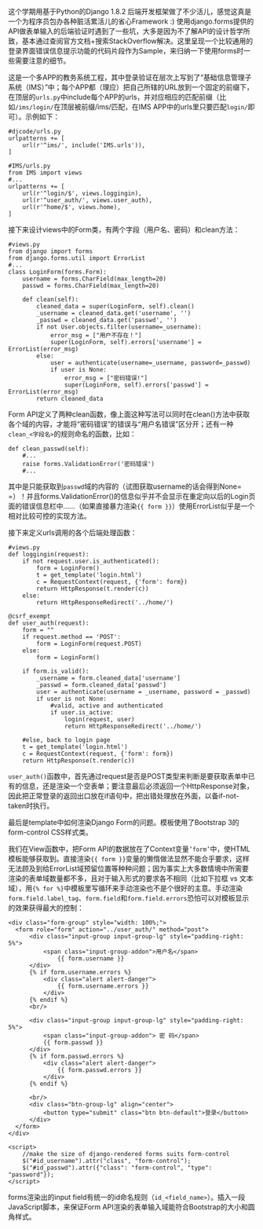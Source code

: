 <!-- 
.. title: 用Django Form做登录出错信息处理的Sample
.. slug: yong-django-formzuo-deng-lu-chu-cuo-xin-xi-chu-li-de-sample
.. date: 2015-07-12 23:18:02 UTC+08:00
.. tags: Python, Django
.. category: Server
.. link: 
.. description: 
.. type: text
-->

这个学期用基于Python的Django 1.8.2 后端开发框架做了不少活儿，感觉这真是一个为程序员包办各种脏活累活儿的省心Framework :) 使用django.forms提供的API做表单输入的后端验证时遇到了一些坑，大多是因为不了解API的设计哲学所致，基本通过查阅官方文档+搜索StackOverflow解决。这里呈现一个比较通用的登录界面错误信息提示功能的代码片段作为Sample，来归纳一下使用forms时一些需要注意的细节。

这是一个多APP的教务系统工程，其中登录验证在层次上写到了“基础信息管理子系统（IMS）”中；每个APP都（理应）把自己所辖的URL放到一个固定的前缀下，在顶层的`urls.py`中include每个APP的urls，并对应相应的匹配前缀（比如`/ims/login/`在顶层被前缀/ims/匹配，在IMS APP中的urls里只要匹配`login/`即可）。示例如下：

	#djcode/urls.py
	urlpatterns += [
		url(r'^ims/', include('IMS.urls')),
	]

	#IMS/urls.py
	from IMS import views
	#...
	urlpatterns += [
		url(r'^login/$', views.loggingin),
		url(r'^user_auth/', views.user_auth),
		url(r'^home/$', views.home),
	]

<!-- TEASER_END -->

接下来设计views中的Form类，有两个字段（用户名、密码）和clean方法：

	#views.py
	from django import forms
	from django.forms.util import ErrorList
	#...
	class LoginForm(forms.Form):
		username = forms.CharField(max_length=20)
		passwd = forms.CharField(max_length=20)
	
		def clean(self):
			cleaned_data = super(LoginForm, self).clean()
			_username = cleaned_data.get('username', '')
			_passwd = cleaned_data.get('passwd', '')
			if not User.objects.filter(username=_username):
				error_msg = ["用户不存在！"]
				super(LoginForm, self).errors['username'] = ErrorList(error_msg)
			else:
				user = authenticate(username=_username, password=_passwd)
				if user is None:
					error_msg = ["密码错误!"]
					super(LoginForm, self).errors['passwd'] = ErrorList(error_msg)
			return cleaned_data

Form API定义了两种clean函数，像上面这种写法可以同时在clean()方法中获取各个域的内容，才能将“密码错误”的错误与“用户名错误”区分开；还有一种`clean_<字段名>`的规则命名的函数，比如：

	def clean_passwd(self):
		#...
		raise forms.ValidationError('密码错误')
		#...

其中是只能获取到`passwd`域的内容的（试图获取username的话会得到None= =）！并且forms.ValidationError()的信息似乎并不会显示在重定向以后的Login页面的错误信息栏中……（如果直接暴力渲染`{{ form }}`）使用ErrorList似乎是一个相对比较可控的实现方法。

接下来定义urls调用的各个后端处理函数：

	#views.py
	def loggingin(request):
		if not request.user.is_authenticated():
			form = LoginForm()
			t = get_template('login.html')
			c = RequestContext(request, {'form': form})
			return HttpResponse(t.render(c))
		else:
			return HttpResponseRedirect('../home/')
	
	@csrf_exempt
	def user_auth(request):
		form = ""
		if request.method == 'POST':
			form = LoginForm(request.POST)
		else:
			form = LoginForm()
	
		if form.is_valid():
			_username = form.cleaned_data['username']
			_passwd = form.cleaned_data['passwd']
			user = authenticate(username = _username, password = _passwd)
			if user is not None:
				#valid, active and authenticated
				if user.is_active: 
					login(request, user)
					return HttpResponseRedirect('../home/')
	
		#else, back to login page
		t = get_template('login.html')
		c = RequestContext(request, {'form': form})
		return HttpResponse(t.render(c))

`user_auth()`函数中，首先通过request是否是POST类型来判断是要获取表单中已有的信息，还是渲染一个空表单；要注意最后必须返回一个HttpResponse对象，因此把正常登录的返回出口放在if语句中，把出错处理放在外面，以备if-not-taken时执行。

最后是template中如何渲染Django Form的问题。模板使用了Bootstrap 3的form-control CSS样式类。

我们在View函数中，把Form API的数据放在了Context变量`’form’`中，使HTML模板能够获取到。直接渲染`{{ form }}`变量的懒惰做法显然不能合乎要求，这样无法顾及到给ErrorList域预留位置等种种问题；因为事实上大多数情境中所需要渲染的表单域数量都不多，且对于输入形式的要求各不相同（比如下拉框 vs 文本域），用`{% for %}`中模板里写循环来手动渲染也不是个很好的主意。手动渲染`form.field.label_tag`、`form.field`和`form.field.errors`恐怕可以对模板显示的效果获得最大的控制：

	<div class="form-group" style="width: 100%;">
      <form role="form" action="../user_auth/" method="post">
          <div class="input-group input-group-lg" style="padding-right: 5%">
              <span class="input-group-addon">用户名</span>
                  {{ form.username }}
          </div>
          {% if form.username.errors %}
              <div class="alert alert-danger">
                  {{ form.username.errors }}
              </div>
          {% endif %}
          <br/>

          <div class="input-group input-group-lg" style="padding-right: 5%">
              <span class="input-group-addon"> 密 码</span>
              {{ form.passwd }}
          </div>
          {% if form.passwd.errors %}
              <div class="alert alert-danger">
                  {{ form.passwd.errors }}
              </div>
          {% endif %}

          <br/>
          <div class="btn-group-lg" align="center">
              <button type="submit" class="btn btn-default">登录</button>
          </div>
      </form>
  	</div>
  
	<script>
        //make the size of django-rendered forms suits form-control
        $("#id_username").attr("class", "form-control");
        $("#id_passwd").attr({"class": "form-control", "type": "password"});
    </script>

forms渲染出的input field有统一的id命名规则（`id_<field_name>`）。插入一段JavaScript脚本，来保证Form API渲染的表单输入域能符合Bootstrap的大小和圆角样式。
